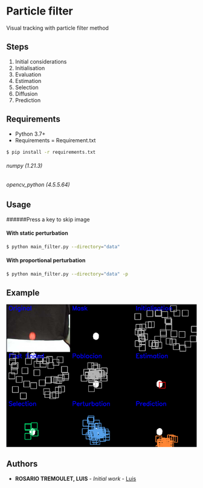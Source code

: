 # Particle filter

Visual tracking with particle filter method

## Steps

1) Initial considerations
2) Initialisation
3) Evaluation
4) Estimation
5) Selection
6) Diffusion
7) Prediction


## Requirements

* Python 3.7+
* Requirements = Requirement.txt

```bash
$ pip install -r requirements.txt
```
###### numpy (1.21.3)
###### opencv_python (4.5.5.64)

## Usage

######Press a key to skip image

#### With static perturbation
```bash
$ python main_filter.py --directory="data"
```

#### With proportional perturbation
```bash
$ python main_filter.py --directory="data" -p
```

## Example

![example](./Pictures/Screen.png)

## Authors

* **ROSARIO TREMOULET, LUIS** - *Initial work* - [Luis](https://github.com/Luisrosario2604)
